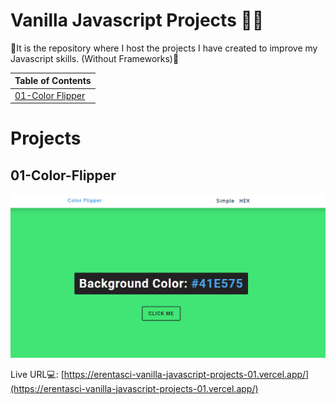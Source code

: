 # Vanilla Javascript Projects 🤩🥳 

👾It is the repository where I host the projects I have created to improve my Javascript skills. (Without Frameworks)👾


| Table of Contents                          |
| ------------------------------------------ |
| [01-Color Flipper](#01-color-flipper)      |


# Projects 

## 01-Color-Flipper
![screenshot](./01-color-flipper/screenshot.png)

Live URL💻: [https://erentasci-vanilla-javascript-projects-01.vercel.app/](https://erentasci-vanilla-javascript-projects-01.vercel.app/)

